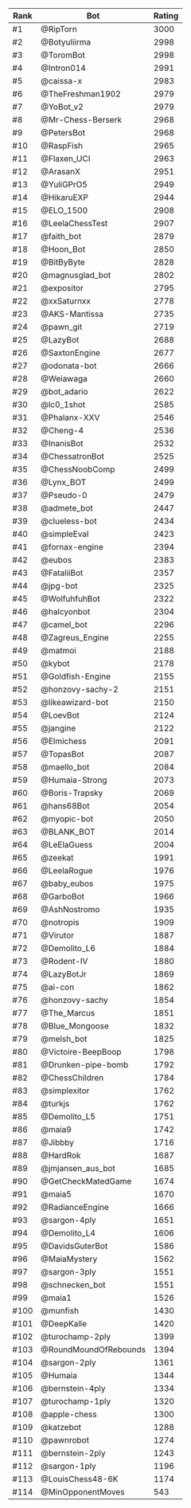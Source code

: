 Rank|Bot|Rating
---|---|---
#1|@RipTorn|3000
#2|@Botyuliirma|2998
#3|@ToromBot|2998
#4|@Intron014|2991
#5|@caissa-x|2983
#6|@TheFreshman1902|2979
#7|@YoBot_v2|2979
#8|@Mr-Chess-Berserk|2968
#9|@PetersBot|2968
#10|@RaspFish|2965
#11|@Flaxen_UCI|2963
#12|@ArasanX|2951
#13|@YuliGPrO5|2949
#14|@HikaruEXP|2944
#15|@ELO_1500|2908
#16|@LeelaChessTest|2907
#17|@faith_bot|2879
#18|@Hoon_Bot|2850
#19|@BitByByte|2828
#20|@magnusglad_bot|2802
#21|@expositor|2795
#22|@xxSaturnxx|2778
#23|@AKS-Mantissa|2735
#24|@pawn_git|2719
#25|@LazyBot|2688
#26|@SaxtonEngine|2677
#27|@odonata-bot|2666
#28|@Weiawaga|2660
#29|@bot_adario|2622
#30|@lc0_1shot|2585
#31|@Phalanx-XXV|2546
#32|@Cheng-4|2536
#33|@InanisBot|2532
#34|@ChessatronBot|2525
#35|@ChessNoobComp|2499
#36|@Lynx_BOT|2499
#37|@Pseudo-0|2479
#38|@admete_bot|2447
#39|@clueless-bot|2434
#40|@simpleEval|2423
#41|@fornax-engine|2394
#42|@eubos|2383
#43|@FataliiBot|2357
#44|@jpg-bot|2325
#45|@WolfuhfuhBot|2322
#46|@halcyonbot|2304
#47|@camel_bot|2296
#48|@Zagreus_Engine|2255
#49|@matmoi|2188
#50|@kybot|2178
#51|@Goldfish-Engine|2155
#52|@honzovy-sachy-2|2151
#53|@likeawizard-bot|2150
#54|@LoevBot|2124
#55|@jangine|2122
#56|@Elmichess|2091
#57|@TopasBot|2087
#58|@maello_bot|2084
#59|@Humaia-Strong|2073
#60|@Boris-Trapsky|2069
#61|@hans68Bot|2054
#62|@myopic-bot|2050
#63|@BLANK_BOT|2014
#64|@LeElaGuess|2004
#65|@zeekat|1991
#66|@LeelaRogue|1976
#67|@baby_eubos|1975
#68|@GarboBot|1966
#69|@AshNostromo|1935
#70|@notropis|1909
#71|@Virutor|1887
#72|@Demolito_L6|1884
#73|@Rodent-IV|1880
#74|@LazyBotJr|1869
#75|@ai-con|1862
#76|@honzovy-sachy|1854
#77|@The_Marcus|1851
#78|@Blue_Mongoose|1832
#79|@melsh_bot|1825
#80|@Victoire-BeepBoop|1798
#81|@Drunken-pipe-bomb|1792
#82|@ChessChildren|1784
#83|@simplexitor|1762
#84|@turkjs|1762
#85|@Demolito_L5|1751
#86|@maia9|1742
#87|@Jibbby|1716
#88|@HardRok|1687
#89|@jmjansen_aus_bot|1685
#90|@GetCheckMatedGame|1674
#91|@maia5|1670
#92|@RadianceEngine|1666
#93|@sargon-4ply|1651
#94|@Demolito_L4|1606
#95|@DavidsGuterBot|1586
#96|@MaiaMystery|1562
#97|@sargon-3ply|1551
#98|@schnecken_bot|1551
#99|@maia1|1526
#100|@munfish|1430
#101|@DeepKalle|1420
#102|@turochamp-2ply|1399
#103|@RoundMoundOfRebounds|1394
#104|@sargon-2ply|1361
#105|@Humaia|1344
#106|@bernstein-4ply|1334
#107|@turochamp-1ply|1320
#108|@apple-chess|1300
#109|@katzebot|1288
#110|@pawnrobot|1274
#111|@bernstein-2ply|1243
#112|@sargon-1ply|1196
#113|@LouisChess48-6K|1174
#114|@MinOpponentMoves|543
